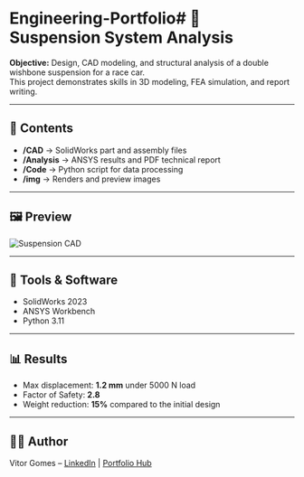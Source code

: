 # Engineering-Portfolio# 🚗 Suspension System Analysis

**Objective:** Design, CAD modeling, and structural analysis of a double wishbone suspension for a race car.  
This project demonstrates skills in 3D modeling, FEA simulation, and report writing.

---

## 📂 Contents
- **/CAD** → SolidWorks part and assembly files  
- **/Analysis** → ANSYS results and PDF technical report  
- **/Code** → Python script for data processing  
- **/img** → Renders and preview images  

---

## 🖼️ Preview
![Suspension CAD](img/render.png)

---

## 🔧 Tools & Software
- SolidWorks 2023  
- ANSYS Workbench  
- Python 3.11  

---

## 📊 Results
- Max displacement: **1.2 mm** under 5000 N load  
- Factor of Safety: **2.8**  
- Weight reduction: **15%** compared to the initial design  

---

## 👨‍💻 Author
Vitor Gomes – [LinkedIn](https://www.linkedin.com/in/SEU-LINK) | [Portfolio Hub](https://github.com/SEU-USUARIO)
